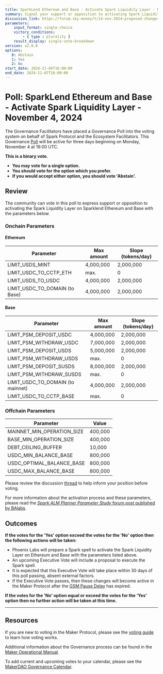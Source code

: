 ```yaml
---
title: SparkLend Ethereum and Base - Activate Spark Liquidity Layer - November 4, 2024
summary: Signal your support or opposition to activating Spark Liquidity Layer on Sparklend Ethereum and Base.
discussion_link: https://forum.sky.money/t/14-nov-2024-proposed-changes-to-spark-for-upcoming-spell/25466
parameters:
    input_format: single-choice
    victory_conditions:
        - { type : plurality }
    result_display: single-vote-breakdown
version: v2.0.0
options:
   0: Abstain
   1: Yes
   2: No
start_date: 2024-11-04T16:00:00
end_date: 2024-11-07T16:00:00
---
```

# Poll: SparkLend Ethereum and Base - Activate Spark Liquidity Layer - November 4, 2024

The Governance Facilitators have placed a Governance Poll into the voting system on behalf of Spark Protocol and the Ecosystem Facilitators. This Governance [Poll](https://sky-atlas.powerhouse.io/#A.1.9.1_Operational_Weekly_Cycle-b189fa17-57a9-4d4e-9780-0ce4efd94211|0db30308) will be active for three days beginning on Monday, November 4 at 16:00 UTC.

**This is a binary vote.**

- **You may vote for a single option.**
- **You should vote for the option which you prefer.**
- **If you would accept either option, you should vote 'Abstain'.**

## Review

The community can vote in this poll to express support or opposition to activating the Spark Liquidity Layer on Sparklend Ethereum and Base with the parameters below.

### Onchain Parameters

#### Ethereum

| Parameter | Max amount | Slope (tokens/day) |
|--|--|--|
| LIMIT_USDS_MINT | 4,000,000 | 2,000,000 |
| LIMIT_USDC_TO_CCTP_ETH | max. | 0 |
| LIMIT_USDS_TO_USDC | 4,000,000 | 2,000,000 |
| LIMIT_USDC_TO_DOMAIN (to Base) | 4,000,000 | 2,000,000 |

#### Base

| Parameter | Max amount | Slope (tokens/day) |
|--|--|--|
| LIMIT_PSM_DEPOSIT_USDC | 4,000,000 | 2,000,000 |
| LIMIT_PSM_WITHDRAW_USDC | 7,000,000 | 2,000,000 |
| LIMIT_PSM_DEPOSIT_USDS | 5,000,000 | 2,000,000 |
| LIMIT_PSM_WITHDRAW_USDS | max. | 0 |
| LIMIT_PSM_DEPOSIT_SUSDS | 8,000,000 | 2,000,000 |
| LIMIT_PSM_WITHDRAW_SUSDS | max. | 0 |
| LIMIT_USDC_TO_DOMAIN (to mainnet) | 4,000,000 | 2,000,000 |
| LIMIT_USDC_TO_CCTP_BASE | max. | 0 |

### Offchain Parameters

| Parameter | Value |
|--|--|
| MAINNET_MIN_OPERATION_SIZE | 400,000 |
| BASE_MIN_OPERATION_SIZE | 400,000 |
| DEBT_CEILING_BUFFER | 10,000 |
| USDC_MIN_BALANCE_BASE | 800,000 |
| USDC_OPTIMAL_BALANCE_BASE | 800,000 |
| USDC_MAX_BALANCE_BASE | 800,000 |

Please review the discussion [thread](https://forum.sky.money/t/14-nov-2024-proposed-changes-to-spark-for-upcoming-spell/25466) to help inform your position before voting.

For more information about the activation process and these parameters, please read the [_Spark ALM Planner Parameter Study_ forum post published by BAlabs](https://forum.sky.money/t/14-nov-2024-spark-alm-planner-parameter-study/25467).

## Outcomes

**If the votes for the 'Yes' option exceed the votes for the 'No' option then the following actions will be taken:**

- Phoenix Labs will prepare a Spark spell to activate the Spark Liquidity Layer on Ethereum and Base with the parameters listed above.
- An upcoming Executive Vote will include a proposal to execute the Spark spell.
- It is expected that this Executive Vote will take place within 30 days of this poll passing, absent external factors.
- If the Executive Vote passes, then these changes will become active in the Maker Protocol after the [GSM Pause Delay](https://sky-atlas.powerhouse.io/#A.1.8.2.1_Pause_Delay-a98b8227-95f6-4711-9d8d-f52cbc6ad2d0|0db30758e055) has expired.

**If the votes for the 'No' option equal or exceed the votes for the 'Yes' option then no further action will be taken at this time.**

---

## Resources

If you are new to voting in the Maker Protocol, please see the [voting guide](https://manual.makerdao.com/governance/voting-in-makerdao/on-chain-governance) to learn how voting works.

Additional information about the Governance process can be found in the [Maker Operational Manual](https://manual.makerdao.com).

To add current and upcoming votes to your calendar, please see the [MakerDAO Governance Calendar](https://manual.makerdao.com/makerdao/calendars/governance-calendar).
